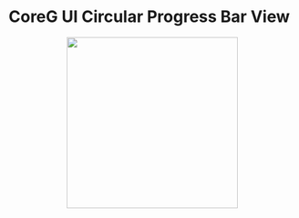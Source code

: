 # CoreG UI Circular Progress Bar View


<div align="center">
 <img src="/ScreenShots/video.gif" width="300px"</img>
<!--   <img src="/ScreenShots/1.png" width="200px"</img> 
  <img src="/ScreenShots/2.png" width="200px"</img> 
  <img src="/ScreenShots/3.png" width="200px"</img> 
  <img src="/ScreenShots/4.png" width="200px"</img>  -->
</div>
